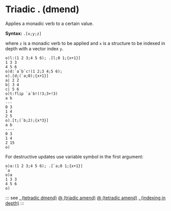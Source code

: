 # Triadic . (dmend)

Applies a monadic verb to a certain value.

**Syntax:** ```.[x;y;z]```

where `z` is a monadic verb to be applied and `x` is a structure to be indexed in depth with a vector index `y`.

```o
o)l:(1 2 3;4 5 6); .[l;0 1;{x+1}]
1 3 3
4 5 6
o)d:`a`b`c!(1 2;3 4;5 6);
o).[d;(`a;0);{x+1}]
a| 2 2
b| 3 4
c| 5 6
o)t:flip `a`b!(!3;3+!3)
a b
---
0 3
1 4
2 5
o).[t;(`b;2);{x*3}]
a b
----
0 3
1 4
2 15
o)
```

For destructive updates use variable symbol in the first argument:

```o
o)a:(1 2 3;4 5 6); .[`a;0 1;{x+1}]
`a
o)a
1 3 3
4 5 6
o)
```

::: see
[. (tetradic dmend)](/verbs/amendsdmends/tetrdmend.md)
[@ (triadic amend)](/verbs/amendsdmends/tramend.md)
[@ (tetradic amend)](/verbs/amendsdmends/tetramend.md)
[. (indexing in depth)](/verbs/indexing/dot.md)
:::
